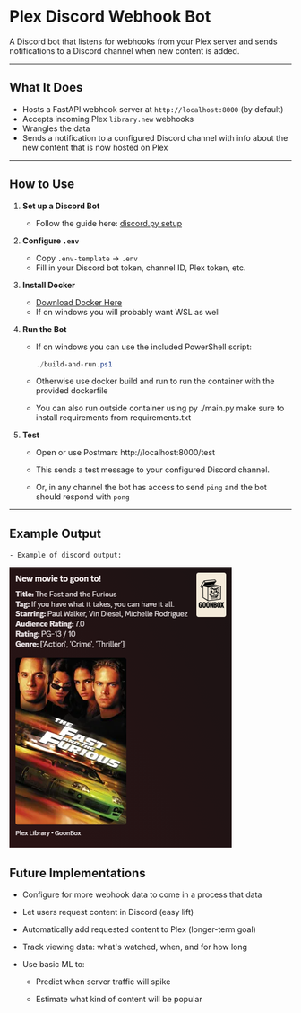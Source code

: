 # Plex Discord Webhook Bot

A Discord bot that listens for webhooks from your Plex server and sends notifications to a Discord channel when new content is added.

---

## What It Does

- Hosts a FastAPI webhook server at `http://localhost:8000` (by default)
- Accepts incoming Plex `library.new` webhooks
- Wrangles the data
- Sends a notification to a configured Discord channel with info about the new content that is now hosted on Plex

---

## How to Use

1. **Set up a Discord Bot**

   - Follow the guide here: [discord.py setup](https://discordpy.readthedocs.io/en/stable/discord.html)

2. **Configure `.env`**

   - Copy `.env-template` → `.env`
   - Fill in your Discord bot token, channel ID, Plex token, etc.

3. **Install Docker**
   - [Download Docker Here](https://docs.docker.com/engine/install/)
   - If on windows you will probably want WSL as well
4. **Run the Bot**

   - If on windows you can use the included PowerShell script:

     ```powershell
     ./build-and-run.ps1
     ```

   - Otherwise use docker build and run to run the container with the provided dockerfile
   - You can also run outside container using py ./main.py make sure to install requirements from requirements.txt

5. **Test**

   - Open or use Postman: http://localhost:8000/test

   - This sends a test message to your configured Discord channel.

   - Or, in any channel the bot has access to send `ping` and the bot should respond with `pong`

---

## Example Output

    - Example of discord output:

![Example Output](discord_embed.png)

## Future Implementations

- Configure for more webhook data to come in a process that data

- Let users request content in Discord (easy lift)

- Automatically add requested content to Plex (longer-term goal)

- Track viewing data: what's watched, when, and for how long

- Use basic ML to:

  - Predict when server traffic will spike

  - Estimate what kind of content will be popular

